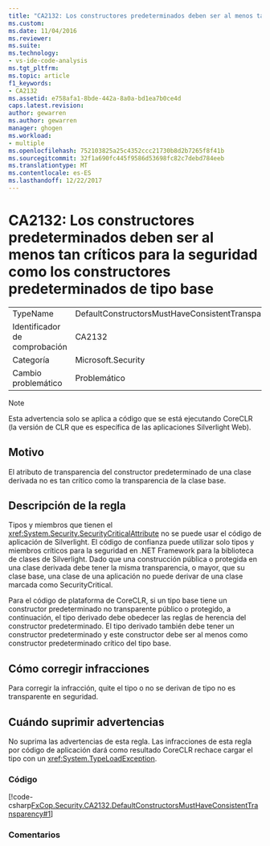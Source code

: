 ```yaml
---
title: "CA2132: Los constructores predeterminados deben ser al menos tan críticos como constructores predeterminados del tipo base | Documentos de Microsoft"
ms.custom: 
ms.date: 11/04/2016
ms.reviewer: 
ms.suite: 
ms.technology:
- vs-ide-code-analysis
ms.tgt_pltfrm: 
ms.topic: article
f1_keywords:
- CA2132
ms.assetid: e758afa1-8bde-442a-8a0a-bd1ea7b0ce4d
caps.latest.revision: 
author: gewarren
ms.author: gewarren
manager: ghogen
ms.workload:
- multiple
ms.openlocfilehash: 752103825a25c4352ccc21730b8d2b7265f8f41b
ms.sourcegitcommit: 32f1a690fc445f9586d53698fc82c7debd784eeb
ms.translationtype: MT
ms.contentlocale: es-ES
ms.lasthandoff: 12/22/2017
---
```

# <a name="ca2132-default-constructors-must-be-at-least-as-critical-as-base-type-default-constructors"></a>CA2132: Los constructores predeterminados deben ser al menos tan críticos para la seguridad como los constructores predeterminados de tipo base
|||  
|-|-|  
|TypeName|DefaultConstructorsMustHaveConsistentTransparency|  
|Identificador de comprobación|CA2132|  
|Categoría|Microsoft.Security|  
|Cambio problemático|Problemático|  
  
> [!NOTE]
>  Esta advertencia solo se aplica a código que se está ejecutando CoreCLR (la versión de CLR que es específica de las aplicaciones Silverlight Web).  
  
## <a name="cause"></a>Motivo  
 El atributo de transparencia del constructor predeterminado de una clase derivada no es tan crítico como la transparencia de la clase base.  
  
## <a name="rule-description"></a>Descripción de la regla  
 Tipos y miembros que tienen el <xref:System.Security.SecurityCriticalAttribute> no se puede usar el código de aplicación de Silverlight. El código de confianza puede utilizar solo tipos y miembros críticos para la seguridad en .NET Framework para la biblioteca de clases de Silverlight. Dado que una construcción pública o protegida en una clase derivada debe tener la misma transparencia, o mayor, que su clase base, una clase de una aplicación no puede derivar de una clase marcada como SecurityCritical.  
  
 Para el código de plataforma de CoreCLR, si un tipo base tiene un constructor predeterminado no transparente público o protegido, a continuación, el tipo derivado debe obedecer las reglas de herencia del constructor predeterminado. El tipo derivado también debe tener un constructor predeterminado y este constructor debe ser al menos como constructor predeterminado crítico del tipo base.  
  
## <a name="how-to-fix-violations"></a>Cómo corregir infracciones  
 Para corregir la infracción, quite el tipo o no se derivan de tipo no es transparente en seguridad.  
  
## <a name="when-to-suppress-warnings"></a>Cuándo suprimir advertencias  
 No suprima las advertencias de esta regla. Las infracciones de esta regla por código de aplicación dará como resultado CoreCLR rechace cargar el tipo con un <xref:System.TypeLoadException>.  
  
### <a name="code"></a>Código  
 [!code-csharp[FxCop.Security.CA2132.DefaultConstructorsMustHaveConsistentTransparency#1](../code-quality/codesnippet/CSharp/ca2132-default-constructors-must-be-at-least-as-critical-as-base-type-default-constructors_1.cs)]  
  
### <a name="comments"></a>Comentarios